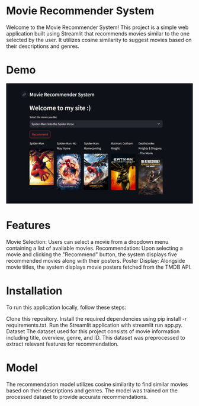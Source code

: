# Movie Recommender System
Welcome to the Movie Recommender System! This project is a simple web application built using Streamlit that recommends movies similar to the one selected by the user. It utilizes cosine similarity to suggest movies based on their descriptions and genres.

# Demo
![Demo Prediction](https://github.com/Taranshah9/MovieRecommenderSystem/blob/main/demo.png)


# Features
Movie Selection: Users can select a movie from a dropdown menu containing a list of available movies.
Recommendation: Upon selecting a movie and clicking the "Recommend" button, the system displays five recommended movies along with their posters.
Poster Display: Alongside movie titles, the system displays movie posters fetched from the TMDB API.
# Installation
To run this application locally, follow these steps:

Clone this repository.
Install the required dependencies using pip install -r requirements.txt.
Run the Streamlit application with streamlit run app.py.
Dataset
The dataset used for this project consists of movie information including title, overview, genre, and ID. This dataset was preprocessed to extract relevant features for recommendation.

# Model
The recommendation model utilizes cosine similarity to find similar movies based on their descriptions and genres. The model was trained on the processed dataset to provide accurate recommendations.
